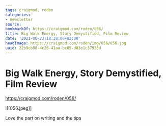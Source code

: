 ```yaml
---
tags: craigmod, roden
categories:
- newsletter
source:
bookmarkOf: https://craigmod.com/roden/056/
title: Big Walk Energy, Story Demystified, Film Review
date: '2021-06-23T18:38:00+02:00'
headImage: https://craigmod.com/roden/img/056/056.jpg
uuid: 22b9cb88-4c26-41aa-bc85-d83e1c37933d
---
```


# Big Walk Energy, Story Demystified, Film Review
https://craigmod.com/roden/056/

![[056.jpeg]]

Love the part on writing and the tips
